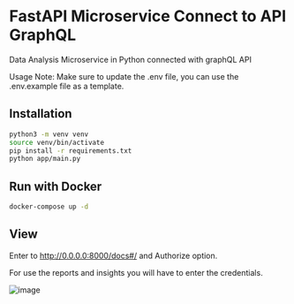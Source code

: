 # FastAPI Microservice Connect to API GraphQL
Data Analysis Microservice in Python connected with graphQL API

Usage
Note: Make sure to update the .env file, you can use the .env.example file as a template.

## Installation

```bash
python3 -m venv venv
source venv/bin/activate
pip install -r requirements.txt
python app/main.py
```

## Run with Docker

```bash
docker-compose up -d
```

## View

Enter to http://0.0.0.0:8000/docs#/ and Authorize option.

For use the reports and insights you will have to enter the credentials.

![image](https://github.com/cglv11/Python-Byte4Bit/assets/20548770/70af75d0-8ae0-49d8-ace6-a38dd7bb9762)
